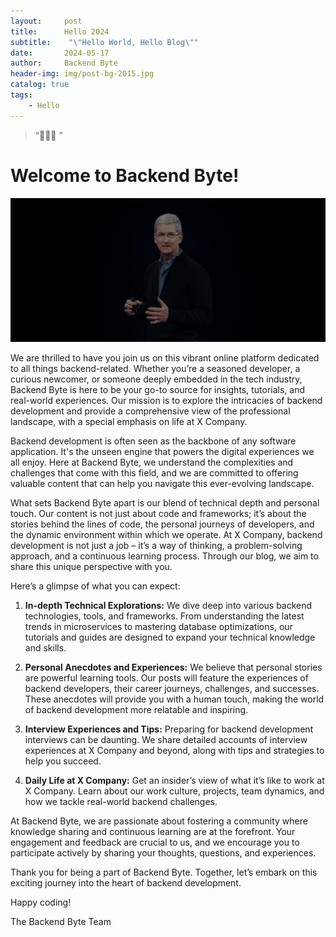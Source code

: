 ```yaml
---
layout:     post
title:      Hello 2024
subtitle:    "\"Hello World, Hello Blog\""
date:       2024-05-17
author:     Backend Byte
header-img: img/post-bg-2015.jpg
catalog: true
tags:
    - Hello
---
```


> “🙉🙉🙉 ”

# Welcome to Backend Byte!

![Hello from Backend Byte](/img/post-bg-cook.jpg)

We are thrilled to have you join us on this vibrant online platform dedicated to all things backend-related. Whether you’re a seasoned developer, a curious newcomer, or someone deeply embedded in the tech industry, Backend Byte is here to be your go-to source for insights, tutorials, and real-world experiences. Our mission is to explore the intricacies of backend development and provide a comprehensive view of the professional landscape, with a special emphasis on life at X Company.

Backend development is often seen as the backbone of any software application. It's the unseen engine that powers the digital experiences we all enjoy. Here at Backend Byte, we understand the complexities and challenges that come with this field, and we are committed to offering valuable content that can help you navigate this ever-evolving landscape.

What sets Backend Byte apart is our blend of technical depth and personal touch. Our content is not just about code and frameworks; it’s about the stories behind the lines of code, the personal journeys of developers, and the dynamic environment within which we operate. At X Company, backend development is not just a job – it’s a way of thinking, a problem-solving approach, and a continuous learning process. Through our blog, we aim to share this unique perspective with you.

Here’s a glimpse of what you can expect:

1. **In-depth Technical Explorations:** We dive deep into various backend technologies, tools, and frameworks. From understanding the latest trends in microservices to mastering database optimizations, our tutorials and guides are designed to expand your technical knowledge and skills.

2. **Personal Anecdotes and Experiences:** We believe that personal stories are powerful learning tools. Our posts will feature the experiences of backend developers, their career journeys, challenges, and successes. These anecdotes will provide you with a human touch, making the world of backend development more relatable and inspiring.

3. **Interview Experiences and Tips:** Preparing for backend development interviews can be daunting. We share detailed accounts of interview experiences at X Company and beyond, along with tips and strategies to help you succeed.

4. **Daily Life at X Company:** Get an insider’s view of what it’s like to work at X Company. Learn about our work culture, projects, team dynamics, and how we tackle real-world backend challenges.

At Backend Byte, we are passionate about fostering a community where knowledge sharing and continuous learning are at the forefront. Your engagement and feedback are crucial to us, and we encourage you to participate actively by sharing your thoughts, questions, and experiences.

Thank you for being a part of Backend Byte. Together, let’s embark on this exciting journey into the heart of backend development.

Happy coding!

The Backend Byte Team


